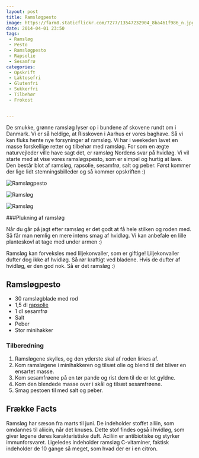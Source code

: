 ```yaml
---
layout: post
title: Ramsløgpesto
image: https://farm8.staticflickr.com/7277/13547232904_8ba461f986_n.jpg
date: 2014-04-01 23:50
tags:
 - Ramsløg
 - Pesto
 - Ramsløgpesto
 - Rapsolie
 - Sesamfrø
categories:
 - Opskrift
 - Laktosefri
 - Glutenfri
 - Sukkerfri
 - Tilbehør
 - Frokost


---
```



De smukke, grønne ramsløg lyser op i bundene af skovene rundt om i Danmark. Vi er så heldige, at Risskoven i Aarhus er vores baghave. Så vi kan fluks hente nye forsyninger af ramsløg. Vi har i weekeden lavet en masse forskellige retter og tilbehør med ramsløg. For som en ægte naturvejleder ville have sagt det, er ramsløg Nordens svar på hvidløg. Vi vil starte med at vise vores ramsløgspesto, som er simpel og hurtig at lave. Den består blot af ramsløg, rapsolie, sesamfrø, salt og peber. Først kommer der lige lidt stemningsbilleder og så kommer opskriften :)



![Ramsløgpesto](https://farm8.staticflickr.com/7277/13547232904_8ba461f986_z.jpg)


![Ramsløg](https://farm8.staticflickr.com/7120/13547012103_557306a2b5_z.jpg)


![Ramsløg](https://farm4.staticflickr.com/3716/13547012463_60b9f3bd44_z.jpg)





###Plukning af ramsløg 

Når du går på jagt efter ramsløg er det godt at få hele stilken og roden med. Så får man nemlig en mere intens smag af hvidløg. Vi kan anbefale en lille planteskovl at tage med under armen :)

Ramsløg kan forveksles med liljekonvaller, som er giftige! Liljekonvaller dufter dog ikke af hvidløg. Så rør kraftigt ved bladene. Hvis de dufter af hvidløg, er den god nok. Så er det ramsløg :) 

## Ramsløgpesto

- 30 ramsløgblade med rod
- 1,5 dl [rapsolie](http://roedbakkegaard.dk/)
- 1 dl sesamfrø
- Salt
- Peber
- Stor minihakker


### Tilberedning

1. Ramsløgene skylles, og den yderste skal af roden lirkes af.
2. Kom ramsløgene i minihakkeren og tilsæt olie og blend til det bliver en ensartet masse.
3. Kom sesamfrøene på en tør pande og rist dem til de er let gyldne.
4. Kom den blendede masse over i skål og tilsæt sesamfrøene.
5. Smag pestoen til med salt og peber.



## Frække Facts

Ramsløg har sæson fra marts til juni. De indeholder stoffet alliin, som omdannes til aliicin, når det knuses. Dette stof findes også i hvidløg, som giver løgene deres karakteristiske duft. Aciliin er antibiotiske og styrker immunforsvaret. Ligeledes indeholder ramsløg C-vitaminer, faktisk indeholder de 10 gange så meget, som hvad der er i en citron. 
